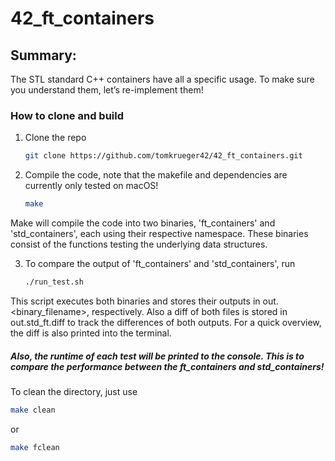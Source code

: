 # 42_ft_containers

## Summary:
The STL standard C++ containers have all a specific usage.
To make sure you understand them, let’s re-implement them!

### How to clone and build

1. Clone the repo
   ```sh
   git clone https://github.com/tomkrueger42/42_ft_containers.git
   ```
2. Compile the code, note that the makefile and dependencies are currently only tested on macOS!
   ```sh
   make
   ```

Make will compile the code into two binaries, 'ft_containers' and 'std_containers', each using their respective namespace.
These binaries consist of the functions testing the underlying data structures.

3. To compare the output of 'ft_containers' and 'std_containers', run
   ```sh
   ./run_test.sh
   ```

This script executes both binaries and stores their outputs in out.<binary_filename>, respectively. Also a diff of both files is stored in out.std_ft.diff to track the differences of both outputs. For a quick overview, the diff is also printed into the terminal.

##### Also, the runtime of each test will be printed to the console. This is to compare the performance between the ft_containers and std_containers!


To clean the directory, just use
   ```sh
   make clean
   ```
   or
   ```sh
   make fclean
   ```
